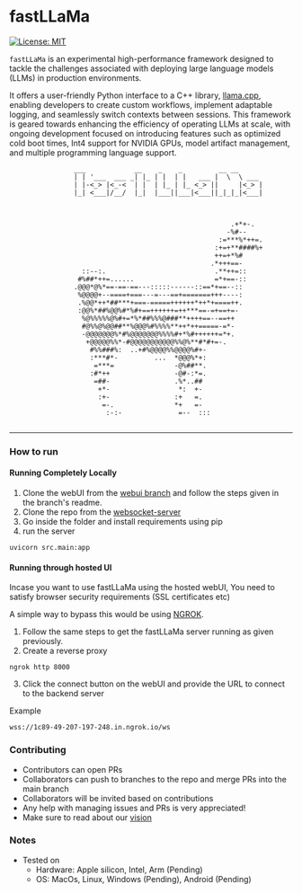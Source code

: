 # fastLLaMa

[![License: MIT](https://img.shields.io/badge/license-MIT-blue.svg)](https://opensource.org/licenses/MIT)

`fastLLaMa` is an experimental high-performance framework designed to tackle the challenges associated with deploying large language models (LLMs) in production environments. 


It offers a user-friendly Python interface to a C++ library, [llama.cpp](https://github.com/ggerganov/llama.cpp), enabling developers to create custom workflows, implement adaptable logging, and seamlessly switch contexts between sessions. This framework is geared towards enhancing the efficiency of operating LLMs at scale, with ongoing development focused on introducing features such as optimized cold boot times, Int4 support for NVIDIA GPUs, model artifact management, and multiple programming language support.

```
                ___            __    _    _         __ __      
                | | '___  ___ _| |_ | |  | |   ___ |  \  \ ___ 
                | |-<_> |<_-<  | |  | |_ | |_ <_> ||     |<_> |
                |_| <___|/__/  |_|  |___||___|<___||_|_|_|<___|
                                                            
                                                                                        
                                                                           
                                                       .+*+-.                
                                                      -%#--                  
                                                    :=***%*++=.              
                                                   :+=+**####%+              
                                                   ++=+*%#                   
                                                  .*+++==-                   
                  ::--:.                           .**++=::                   
                 #%##*++=......                    =*+==-::                   
                .@@@*@%*==-==-==---:::::------::==*+==--::                   
                 %@@@@+--====+===---=---==+=======+++----:                   
                 .%@@*++*##***+===-=====++++++*++*+====++.                   
                 :@@%*##%@@%#*%#+==++++++=++***==-=+==+=-                    
                  %@%%%%%@%#+=*%*##%%%@###**++++==--==++                     
                  #@%%@%@@##**%@@@%#%%%%**++*++=====-=*-                     
                  -@@@@@@@%*#%@@@@@@@%%%%#+*%#++++++=*+.                     
                   +@@@@@%%*-#@@@@@@@@@@@%%@%**#*#+=-.                       
                    #%%###%:  ..+#%@@@@%%@@@@%#+-                            
                    :***#*-         ...  *@@@%*+:                            
                     =***=               -@%##**.                            
                    :#*++                -@#-:*=.                            
                     =##-                .%*..##                             
                      +*-                 *:  +-                             
                      :+-                :+   =.                             
                       =-.               *+   =-                             
                        :-:-              =--  :::                           
                                                                           

```
---

### How to run

#### Running Completely Locally 

1. Clone the webUI from the [webui branch](https://github.com/PotatoSpudowski/fastLLaMa/tree/webui) and follow the steps given in the branch's readme.
2. Clone the repo from the [websocket-server](https://github.com/PotatoSpudowski/fastLLaMa/tree/websocket-server)
3. Go inside the folder and install requirements using pip
4. run the server 
```
uvicorn src.main:app 
```

#### Running through hosted UI

Incase you want to use fastLLaMa using the hosted webUI, You need to satisfy browser security requirements (SSL certificates etc)

A simple way to bypass this would be using [NGROK](https://ngrok.com).

1. Follow the same steps to get the fastLLaMa server running as given previously.  
2. Create a reverse proxy
```
ngrok http 8000 
```
3. Click the connect button on the webUI and provide the URL to connect to the backend server 

Example
```
wss://1c89-49-207-197-248.in.ngrok.io/ws
```

### Contributing
* Contributors can open PRs
* Collaborators can push to branches to the repo and merge PRs into the main branch
* Collaborators will be invited based on contributions
* Any help with managing issues and PRs is very appreciated!
* Make sure to read about our [vision](https://github.com/PotatoSpudowski/fastLLaMa/discussions/46)

### Notes

* Tested on
    * Hardware: Apple silicon, Intel, Arm (Pending)
    * OS: MacOs, Linux, Windows (Pending), Android (Pending)